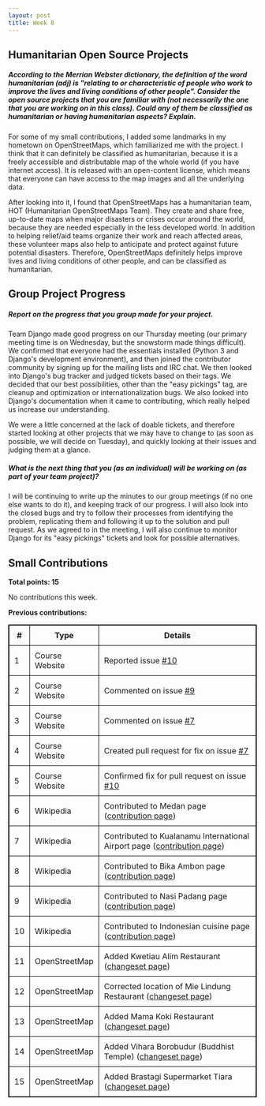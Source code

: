 ```yaml
---
layout: post
title: Week 8
---
```


Humanitarian Open Source Projects
---------------------------------

##### According to the Merrian Webster dictionary, the definition of the word humanitarian (adj) is "relating to or characteristic of people who work to improve the lives and living conditions of other people". Consider the open source projects that you are familiar with (not necessarily the one that you are working on in this class). Could any of them be classified as humanitarian or having humanitarian aspects? Explain.  

For some of my small contributions, I added some landmarks in my hometown on OpenStreetMaps, which familiarized me with the project. I think that it can definitely be classified as humanitarian, because it is a freely accessible and distributable map of the whole world (if you have internet access). It is released with an open-content license, which means that everyone can have access to the map images and all the underlying data.  

After looking into it, I found that OpenStreetMaps has a humanitarian team, HOT (Humanitarian OpenStreetMaps Team). They create and share free, up-to-date maps when major disasters or crises occur around the world, because they are needed especially in the less developed world. In addition to helping relief/aid teams organize their work and reach affected areas, these volunteer maps also help to anticipate and protect against future potential disasters. Therefore, OpenStreetMaps definitely helps improve lives and living conditions of other people, and can be classified as humanitarian.  

Group Project Progress
----------------------

##### Report on the progress that you group made for your project.  

Team Django made good progress on our Thursday meeting (our primary meeting time is on Wednesday, but the snowstorm made things difficult). We confirmed that everyone had the essentials installed (Python 3 and Django's development environment), and then joined the contributor community by signing up for the mailing lists and IRC chat. We then looked into Django's bug tracker and judged tickets based on their tags. We decided that our best possibilities, other than the "easy pickings" tag, are cleanup and optimization or internationalization bugs. We also looked into Django's documentation when it came to contributing, which really helped us increase our understanding.  

We were a little concerned at the lack of doable tickets, and therefore started looking at other projects that we may have to change to (as soon as possible, we will decide on Tuesday), and quickly looking at their issues and judging them at a glance.   

##### What is the next thing that you (as an individual) will be working on (as part of your team project)?  

I will be continuing to write up the minutes to our group meetings (if no one else wants to do it), and keeping track of our progress. I will also look into the closed bugs and try to follow their processes from identifying the problem, replicating them and following it up to the solution and pull request. As we agreed to in the meeting, I will also continue to monitor Django for its "easy pickings" tickets and look for possible alternatives.  


Small Contributions
-------------------
 
**Total points: 15**  

No contributions this week.  

**Previous contributions:**

|**#**|**Type**|**Details**|
|-----|--------|-----------|
|1|Course Website|Reported issue [#10](https://github.com/joannakl/cs480_s18/issues/10)|
|2|Course Website|Commented on issue [#9](https://github.com/joannakl/cs480_s18/issues/9)|
|3|Course Website|Commented on issue [#7](https://github.com/joannakl/cs480_s18/issues/7)|
|4|Course Website|Created pull request for fix on issue [#7](https://github.com/joannakl/cs480_s18/pull/52)|
|5|Course Website|Confirmed fix for pull request on issue [#10](https://github.com/joannakl/cs480_s18/pull/68)|
|6|Wikipedia|Contributed to Medan page ([contribution page](https://en.wikipedia.org/wiki/Special:Contributions/Ravenclaw14))|
|7|Wikipedia|Contributed to Kualanamu International Airport page ([contribution page](https://en.wikipedia.org/wiki/Special:Contributions/Ravenclaw14))|
|8|Wikipedia|Contributed to Bika Ambon page ([contribution page](https://en.wikipedia.org/wiki/Special:Contributions/Ravenclaw14))|
|9|Wikipedia|Contributed to Nasi Padang page ([contribution page](https://en.wikipedia.org/wiki/Special:Contributions/Ravenclaw14))|
|10|Wikipedia|Contributed to Indonesian cuisine page ([contribution page](https://en.wikipedia.org/wiki/Special:Contributions/Ravenclaw14))|
|11|OpenStreetMap|Added Kwetiau Alim Restaurant ([changeset page](https://www.openstreetmap.org/user/ravenclaw14/history))|
|12|OpenStreetMap|Corrected location of Mie Lindung Restaurant ([changeset page](https://www.openstreetmap.org/user/ravenclaw14/history))|
|13|OpenStreetMap|Added Mama Koki Restaurant ([changeset page](https://www.openstreetmap.org/user/ravenclaw14/history))|
|14|OpenStreetMap|Added Vihara Borobudur (Buddhist Temple) ([changeset page](https://www.openstreetmap.org/user/ravenclaw14/history))|
|15|OpenStreetMap|Added Brastagi Supermarket Tiara ([changeset page](https://www.openstreetmap.org/user/ravenclaw14/history))|



<style>
    table {
        border-collapse:collapse;
        border: 1px solid black;
    }
    th, td {
        border: 1px solid black;
        padding: 10px;
    }
</style>
